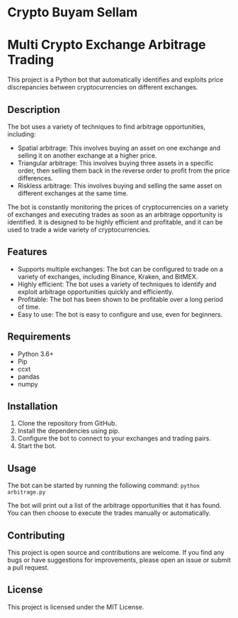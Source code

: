# Crypto Buyam Sellam

# Multi Crypto Exchange Arbitrage Trading

This project is a Python bot that automatically identifies and exploits price discrepancies between cryptocurrencies on different exchanges.

## Description

The bot uses a variety of techniques to find arbitrage opportunities, including:

* Spatial arbitrage: This involves buying an asset on one exchange and selling it on another exchange at a higher price.
* Triangular arbitrage: This involves buying three assets in a specific order, then selling them back in the reverse order to profit from the price differences.
* Riskless arbitrage: This involves buying and selling the same asset on different exchanges at the same time.

The bot is constantly monitoring the prices of cryptocurrencies on a variety of exchanges and executing trades as soon as an arbitrage opportunity is identified. It is designed to be highly efficient and profitable, and it can be used to trade a wide variety of cryptocurrencies.

## Features

* Supports multiple exchanges: The bot can be configured to trade on a variety of exchanges, including Binance, Kraken, and BitMEX.
* Highly efficient: The bot uses a variety of techniques to identify and exploit arbitrage opportunities quickly and efficiently.
* Profitable: The bot has been shown to be profitable over a long period of time.
* Easy to use: The bot is easy to configure and use, even for beginners.

## Requirements

* Python 3.6+
* Pip
* ccxt
* pandas
* numpy

## Installation

1. Clone the repository from GitHub.
2. Install the dependencies using pip.
3. Configure the bot to connect to your exchanges and trading pairs.
4. Start the bot.

## Usage

The bot can be started by running the following command:
`python arbitrage.py`

The bot will print out a list of the arbitrage opportunities that it has found. You can then choose to execute the trades manually or automatically.

## Contributing
This project is open source and contributions are welcome. If you find any bugs or have suggestions for improvements, please open an issue or submit a pull request.

## License
This project is licensed under the MIT License.

